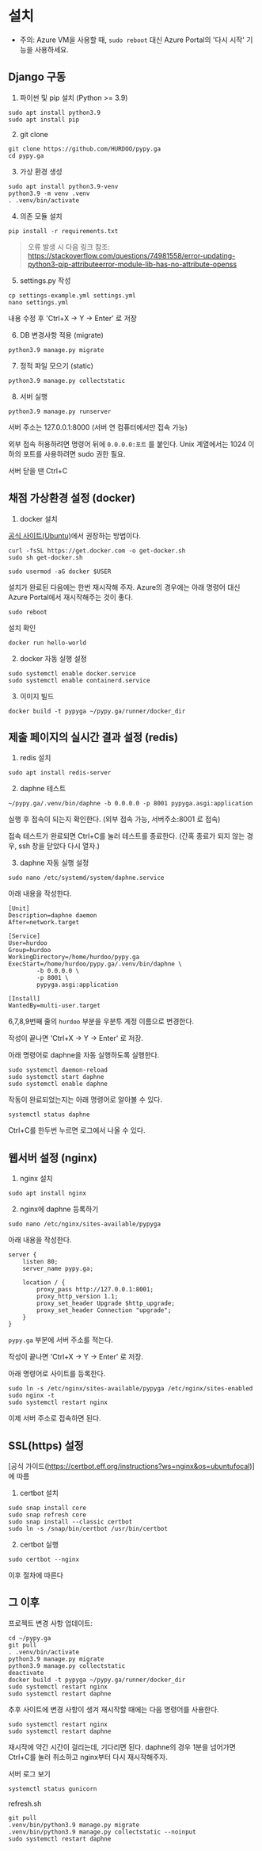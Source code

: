 # 설치

* 주의: Azure VM을 사용할 때, `sudo reboot` 대신 Azure Portal의 '다시 시작' 기능을 사용하세요.

## Django 구동

1. 파이썬 및 pip 설치 (Python >= 3.9)
```
sudo apt install python3.9
sudo apt install pip
```

2. git clone
```shell
git clone https://github.com/HURDOO/pypy.ga
cd pypy.ga
```

3. 가상 환경 생성
```shell
sudo apt install python3.9-venv
python3.9 -m venv .venv
. .venv/bin/activate
```

4. 의존 모듈 설치
```shell
pip install -r requirements.txt
```
> 오류 발생 시 다음 링크 참조:
> https://stackoverflow.com/questions/74981558/error-updating-python3-pip-attributeerror-module-lib-has-no-attribute-openss

5. settings.py 작성
```shell
cp settings-example.yml settings.yml
nano settings.yml
```
내용 수정 후 'Ctrl+X → Y → Enter' 로 저장

6. DB 변경사항 적용 (migrate)
```shell
python3.9 manage.py migrate
```

7. 정적 파일 모으기 (static)
```shell
python3.9 manage.py collectstatic
```

8. 서버 실행
```shell
python3.9 manage.py runserver
```
서버 주소는 127.0.0.1:8000 (서버 연 컴퓨터에서만 접속 가능)

외부 접속 허용하려면 명령어 뒤에 `0.0.0.0:포트` 를 붙인다. Unix 계열에서는 1024 이하의 포트를 사용하려면 sudo 권한 필요.

서버 닫을 땐 Ctrl+C

## 채점 가상환경 설정 (docker)
1. docker 설치

[공식 사이트(Ubuntu)](https://docs.docker.com/engine/install/ubuntu/)에서 권장하는 방법이다.
```shell
curl -fsSL https://get.docker.com -o get-docker.sh
sudo sh get-docker.sh

sudo usermod -aG docker $USER
```


설치가 완료된 다음에는 한번 재시작해 주자. Azure의 경우에는 아래 명령어 대신 Azure Portal에서 재시작해주는 것이 좋다.
```shell
sudo reboot
```

설치 확인
```shell
docker run hello-world
```

2. docker 자동 실행 설정
```shell
sudo systemctl enable docker.service
sudo systemctl enable containerd.service
```

3. 이미지 빌드
```shell
docker build -t pypyga ~/pypy.ga/runner/docker_dir
```

## 제출 페이지의 실시간 결과 설정 (redis)

1. redis 설치
```shell
sudo apt install redis-server
```

2. daphne 테스트
```shell
~/pypy.ga/.venv/bin/daphne -b 0.0.0.0 -p 8001 pypyga.asgi:application
```
실행 후 접속이 되는지 확인한다. (외부 접속 가능, 서버주소:8001 로 접속)

접속 테스트가 완료되면 Ctrl+C를 눌러 테스트를 종료한다. (간혹 종료가 되지 않는 경우, ssh 창을 닫았다 다시 열자.)

3. daphne 자동 실행 설정
```shell
sudo nano /etc/systemd/system/daphne.service
```
아래 내용을 작성한다.

```
[Unit]
Description=daphne daemon
After=network.target

[Service]
User=hurdoo
Group=hurdoo
WorkingDirectory=/home/hurdoo/pypy.ga
ExecStart=/home/hurdoo/pypy.ga/.venv/bin/daphne \
        -b 0.0.0.0 \
        -p 8001 \
        pypyga.asgi:application

[Install]
WantedBy=multi-user.target
```
6,7,8,9번째 줄의 `hurdoo` 부분을 우분투 계정 이름으로 변경한다.

작성이 끝나면 'Ctrl+X → Y → Enter' 로 저장.

아래 명령어로 daphne을 자동 실행하도록 실행한다.

```shell
sudo systemctl daemon-reload
sudo systemctl start daphne
sudo systemctl enable daphne
```

작동이 완료되었는지는 아래 명령어로 알아볼 수 있다.

```shell
systemctl status daphne
```
Ctrl+C를 한두번 누르면 로그에서 나올 수 있다.

## 웹서버 설정 (nginx)

1. nginx 설치

```shell
sudo apt install nginx
```

2. nginx에 daphne 등록하기

```shell
sudo nano /etc/nginx/sites-available/pypyga
```

아래 내용을 작성한다.

```
server {
    listen 80;
    server_name pypy.ga;

    location / {
        proxy_pass http://127.0.0.1:8001;
        proxy_http_version 1.1;
        proxy_set_header Upgrade $http_upgrade;
        proxy_set_header Connection "upgrade";
    }
}
```

`pypy.ga` 부분에 서버 주소를 적는다.

작성이 끝나면 'Ctrl+X → Y → Enter' 로 저장.

아래 명령어로 사이트를 등록한다.

```shell
sudo ln -s /etc/nginx/sites-available/pypyga /etc/nginx/sites-enabled
sudo nginx -t
sudo systemctl restart nginx
```

이제 서버 주소로 접속하면 된다.


## SSL(https) 설정
[공식 가이드(https://certbot.eff.org/instructions?ws=nginx&os=ubuntufocal)]에 따름
1. certbot 설치
```shell
sudo snap install core
sudo snap refresh core
sudo snap install --classic certbot
sudo ln -s /snap/bin/certbot /usr/bin/certbot
```

2. certbot 실행
```shell
sudo certbot --nginx
```
이후 절차에 따른다


## 그 이후
프로젝트 변경 사항 업데이트:
```shell
cd ~/pypy.ga
git pull
. .venv/bin/activate
python3.9 manage.py migrate
python3.9 manage.py collectstatic
deactivate
docker build -t pypyga ~/pypy.ga/runner/docker_dir
sudo systemctl restart nginx
sudo systemctl restart daphne
```

추후 사이트에 변경 사항이 생겨 재시작할 때에는 다음 명령어를 사용한다.
```shell
sudo systemctl restart nginx
sudo systemctl restart daphne
```
재시작에 약간 시간이 걸리는데, 기다리면 된다.
daphne의 경우 1분을 넘어가면 Ctrl+C를 눌러 취소하고 nginx부터 다시 재시작해주자.

서버 로그 보기
```shell
systemctl status gunicorn
```

refresh.sh
```shell
git pull
.venv/bin/python3.9 manage.py migrate
.venv/bin/python3.9 manage.py collectstatic --noinput
sudo systemctl restart daphne
```
